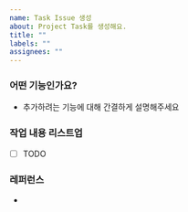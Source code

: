```yaml
---
name: Task Issue 생성
about: Project Task를 생성해요.
title: ""
labels: ""
assignees: ""
---
```


### 어떤 기능인가요?

- 추가하려는 기능에 대해 간결하게 설명해주세요

### 작업 내용 리스트업

- [ ] TODO

### 레퍼런스

-
